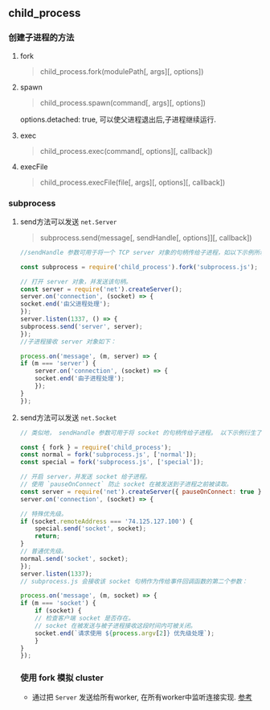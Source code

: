 ## child_process

### 创建子进程的方法

1. fork  
    > child_process.fork(modulePath[, args][, options])

2. spawn
    > child_process.spawn(command[, args][, options])  
    
    options.detached: true, 可以使父进程退出后,子进程继续运行.

3. exec
    > child_process.exec(command[, options][, callback])

4. execFile
    > child_process.execFile(file[, args][, options][, callback])

### subprocess  

1. send方法可以发送 `net.Server`
    > subprocess.send(message[, sendHandle[, options]][, callback])

    ```javascript
    //sendHandle 参数可用于将一个 TCP server 对象的句柄传给子进程，如以下示例所示：

    const subprocess = require('child_process').fork('subprocess.js');

    // 打开 server 对象，并发送该句柄。
    const server = require('net').createServer();
    server.on('connection', (socket) => {
    socket.end('由父进程处理');
    });
    server.listen(1337, () => {
    subprocess.send('server', server);
    });
    //子进程接收 server 对象如下：

    process.on('message', (m, server) => {
    if (m === 'server') {
        server.on('connection', (socket) => {
        socket.end('由子进程处理');
        });
    }
    });

    ```



2. send方法可以发送 `net.Socket`
    ```javascript
    // 类似地， sendHandle 参数可用于将 socket 的句柄传给子进程。 以下示例衍生了两个子进程，分别用于处理 "normal" 连接或优先处理 "special" 连接：

    const { fork } = require('child_process');
    const normal = fork('subprocess.js', ['normal']);
    const special = fork('subprocess.js', ['special']);

    // 开启 server，并发送 socket 给子进程。
    // 使用 `pauseOnConnect` 防止 socket 在被发送到子进程之前被读取。
    const server = require('net').createServer({ pauseOnConnect: true });
    server.on('connection', (socket) => {

    // 特殊优先级。
    if (socket.remoteAddress === '74.125.127.100') {
        special.send('socket', socket);
        return;
    }
    // 普通优先级。
    normal.send('socket', socket);
    });
    server.listen(1337);
    // subprocess.js 会接收该 socket 句柄作为传给事件回调函数的第二个参数：

    process.on('message', (m, socket) => {
    if (m === 'socket') {
        if (socket) {
        // 检查客户端 socket 是否存在。
        // socket 在被发送与被子进程接收这段时间内可被关闭。
        socket.end(`请求使用 ${process.argv[2]} 优先级处理`);
        }
    }
    });


    ```


    ### 使用 fork 模拟 cluster
    - 通过把 `Server` 发送给所有worker, 在所有worker中监听连接实现.
    [参考](./mock_cluster/master.js) 

    